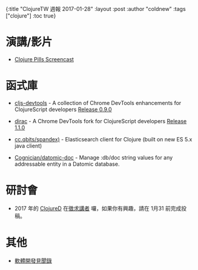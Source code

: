 {:title "ClojureTW 週報 2017-01-28"
:layout :post
:author "coldnew"
:tags  ["clojure"]
:toc true}

# 演講/影片

* [Clojure Pills Screencast](https://www.youtube.com/channel/UCH0CkLvbv6yEyrUnw9qujpQ)

# 函式庫

* [cljs-devtools](https://github.com/binaryage/cljs-devtools)  -  A collection of Chrome DevTools enhancements for ClojureScript developers [Release 0.9.0](https://github.com/binaryage/cljs-devtools/releases/tag/v0.9.0)

* [dirac](https://github.com/binaryage/dirac) -  A Chrome DevTools fork for ClojureScript developers [Release 1.1.0](https://github.com/binaryage/dirac/releases/tag/v1.1.0)

* [cc.qbits/spandex)](https://github.com/mpenet/spandex) - Elasticsearch client for Clojure (built on new ES 5.x java client)

* [Cognician/datomic-doc](https://github.com/Cognician/datomic-doc) -  Manage :db/doc string values for any addressable entity in a Datomic database.

# 研討會

* 2017 年的 [ClojureD](http://www.clojured.de/) 在[徵求講者](https://docs.google.com/forms/d/e/1FAIpQLSeQj3EzOYnYPoKrAueoHnETJ_yQpBmx4zrCHPQEgS1RL7P1CA/viewform?c=0&w=1) 囉，如果你有興趣，請在 1月31 前完成投稿。

# 其他

* [軟體開發見聞錄](https://www.gitbook.com/book/ericyeh92094/self-reflection-and-insight-for-s-w-engineering/details)
